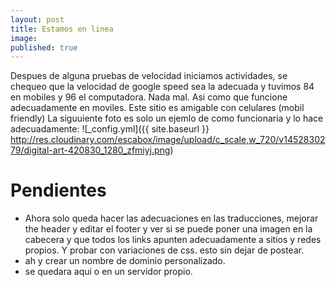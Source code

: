 ```yaml
---
layout: post
title: Estamos en linea
image: 
published: true
---
```


Despues de alguna pruebas de velocidad iniciamos actividades,
se chequeo que la velocidad de google speed sea la adecuada y tuvimos 84 en mobiles y 96 el computadora. Nada mal.
Asi como que funcione adecuadamente en moviles.
Este sitio es amigable con celulares (mobil friendly)
La siguuiente foto es solo un ejemlo de como funcionaria y lo hace adecuadamente:
![_config.yml]({{ site.baseurl }} http://res.cloudinary.com/escabox/image/upload/c_scale,w_720/v1452830279/digital-art-420830_1280_zfmiyj.png)

Pendientes
==========
- Ahora solo queda hacer las adecuaciones en las traducciones, mejorar the header y editar el footer y ver si se puede poner una imagen en la cabecera y que todos los links apunten adecuadamente a sitios y redes propios. Y probar con variaciones de css. esto sin dejar de postear.
- ah y crear un nombre de dominio personalizado.
- se quedara aqui o en un servidor propio.


